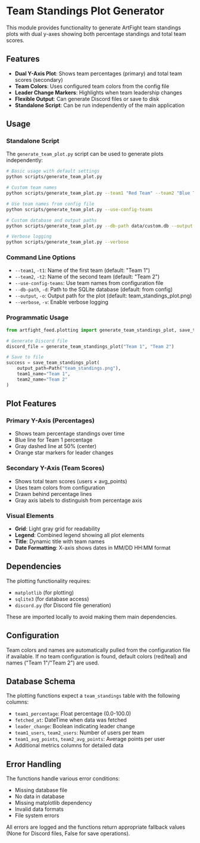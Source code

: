 # Team Standings Plot Generator

This module provides functionality to generate ArtFight team standings plots with dual y-axes showing both percentage standings and total team scores.

## Features

- **Dual Y-Axis Plot**: Shows team percentages (primary) and total team scores (secondary)
- **Team Colors**: Uses configured team colors from the config file
- **Leader Change Markers**: Highlights when team leadership changes
- **Flexible Output**: Can generate Discord files or save to disk
- **Standalone Script**: Can be run independently of the main application

## Usage

### Standalone Script

The `generate_team_plot.py` script can be used to generate plots independently:

```bash
# Basic usage with default settings
python scripts/generate_team_plot.py

# Custom team names
python scripts/generate_team_plot.py --team1 "Red Team" --team2 "Blue Team"

# Use team names from config file
python scripts/generate_team_plot.py --use-config-teams

# Custom database and output paths
python scripts/generate_team_plot.py --db-path data/custom.db --output plots/standings.png

# Verbose logging
python scripts/generate_team_plot.py --verbose
```

### Command Line Options

- `--team1`, `-t1`: Name of the first team (default: "Team 1")
- `--team2`, `-t2`: Name of the second team (default: "Team 2")
- `--use-config-teams`: Use team names from configuration file
- `--db-path`, `-d`: Path to the SQLite database (default: from config)
- `--output`, `-o`: Output path for the plot (default: team_standings_plot.png)
- `--verbose`, `-v`: Enable verbose logging

### Programmatic Usage

```python
from artfight_feed.plotting import generate_team_standings_plot, save_team_standings_plot

# Generate Discord file
discord_file = generate_team_standings_plot("Team 1", "Team 2")

# Save to file
success = save_team_standings_plot(
    output_path=Path("team_standings.png"),
    team1_name="Team 1",
    team2_name="Team 2"
)
```

## Plot Features

### Primary Y-Axis (Percentages)
- Shows team percentage standings over time
- Blue line for Team 1 percentage
- Gray dashed line at 50% (center)
- Orange star markers for leader changes

### Secondary Y-Axis (Team Scores)
- Shows total team scores (users × avg_points)
- Uses team colors from configuration
- Drawn behind percentage lines
- Gray axis labels to distinguish from percentage axis

### Visual Elements
- **Grid**: Light gray grid for readability
- **Legend**: Combined legend showing all plot elements
- **Title**: Dynamic title with team names
- **Date Formatting**: X-axis shows dates in MM/DD HH:MM format

## Dependencies

The plotting functionality requires:
- `matplotlib` (for plotting)
- `sqlite3` (for database access)
- `discord.py` (for Discord file generation)

These are imported locally to avoid making them main dependencies.

## Configuration

Team colors and names are automatically pulled from the configuration file if available. If no team configuration is found, default colors (red/teal) and names ("Team 1"/"Team 2") are used.

## Database Schema

The plotting functions expect a `team_standings` table with the following columns:
- `team1_percentage`: Float percentage (0.0-100.0)
- `fetched_at`: DateTime when data was fetched
- `leader_change`: Boolean indicating leader change
- `team1_users`, `team2_users`: Number of users per team
- `team1_avg_points`, `team2_avg_points`: Average points per user
- Additional metrics columns for detailed data

## Error Handling

The functions handle various error conditions:
- Missing database file
- No data in database
- Missing matplotlib dependency
- Invalid data formats
- File system errors

All errors are logged and the functions return appropriate fallback values (None for Discord files, False for save operations). 